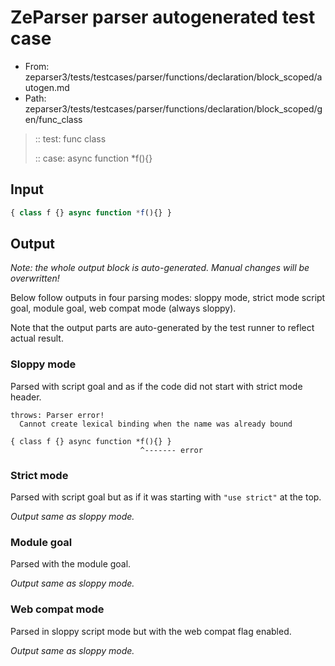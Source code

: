 # ZeParser parser autogenerated test case

- From: zeparser3/tests/testcases/parser/functions/declaration/block_scoped/autogen.md
- Path: zeparser3/tests/testcases/parser/functions/declaration/block_scoped/gen/func_class

> :: test: func class
>
> :: case: async function *f(){}

## Input


`````js
{ class f {} async function *f(){} }
`````

## Output

_Note: the whole output block is auto-generated. Manual changes will be overwritten!_

Below follow outputs in four parsing modes: sloppy mode, strict mode script goal, module goal, web compat mode (always sloppy).

Note that the output parts are auto-generated by the test runner to reflect actual result.

### Sloppy mode

Parsed with script goal and as if the code did not start with strict mode header.

`````
throws: Parser error!
  Cannot create lexical binding when the name was already bound

{ class f {} async function *f(){} }
                             ^------- error
`````

### Strict mode

Parsed with script goal but as if it was starting with `"use strict"` at the top.

_Output same as sloppy mode._

### Module goal

Parsed with the module goal.

_Output same as sloppy mode._

### Web compat mode

Parsed in sloppy script mode but with the web compat flag enabled.

_Output same as sloppy mode._
